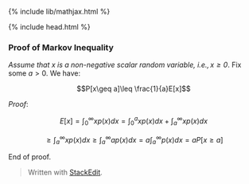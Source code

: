 {% include lib/mathjax.html %}

{% include head.html %}

### Proof of Markov Inequality
*Assume that $x$ is a non-negative scalar random variable, $i.e., x\geq0$*. Fix some $a>0$. We have: 

$$P[x\geq a]\leq \frac{1}{a}E[x]$$

*Proof*: 

$$E[x]=\int_{0}^{\infty} xp(x)dx=\int_{0}^{a} xp(x)dx+\int_{a}^{\infty} xp(x)dx$$

$$\geq \int_{a}^{\infty} xp(x)dx\geq \int_{a}^{\infty} ap(x)dx=a\int_{a}^{\infty} p(x)dx=aP[x\geq a]$$

End of proof. 



> Written with [StackEdit](https://stackedit.io/).
